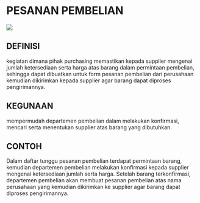 # PESANAN PEMBELIAN

![](_media/id/pembelian/pesanan-pembelian.jpg)

## DEFINISI
kegiatan dimana pihak purchasing memastikan kepada supplier mengenai  jumlah ketersediaan serta harga atas barang dalam permintaan pembelian, sehingga dapat dibuatkan untuk form pesanan pembelian dari perusahaan kemudian dikirimkan kepada supplier agar barang dapat diproses pengirimannya. 

## KEGUNAAN
mempermudah departemen pembelian dalam melakukan konfirmasi, mencari serta menentukan supplier atas barang yang dibutuhkan. 

## CONTOH
Dalam daftar tunggu pesanan pembelian terdapat permintaan barang, kemudian departemen pembelian melakukan konfirmasi kepada supplier mengenai ketersediaan jumlah serta harga. Setelah barang terkonfirmasi, departemen pembelian akan membuat pesanan pembelian atas nama perusahaan yang kemudian dikirimkan ke supplier agar barang dapat diproses pengirimannya.